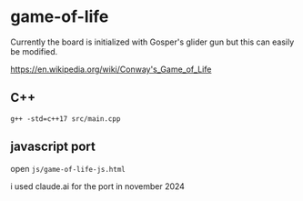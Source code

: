 # game-of-life

Currently the board is initialized with Gosper's glider gun but this can easily be modified.

https://en.wikipedia.org/wiki/Conway's_Game_of_Life

## C++

```
g++ -std=c++17 src/main.cpp
```

## javascript port

open `js/game-of-life-js.html`

i used claude.ai for the port in november 2024

